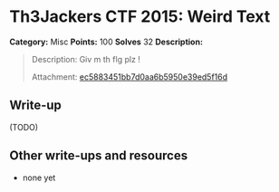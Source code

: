 # Th3Jackers CTF 2015: Weird Text

**Category:** Misc
**Points:** 100
**Solves** 32
**Description:**

> Description: Giv m th flg plz !
>
> Attachment: [ec5883451bb7d0aa6b5950e39ed5f16d](ec5883451bb7d0aa6b5950e39ed5f16d)

## Write-up

(TODO)

## Other write-ups and resources

* none yet
